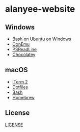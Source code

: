 alanyee-website
=========================

## Windows

* [Bash on Ubuntu on Windows](https://msdn.microsoft.com/en-us/commandline/wsl/about)
* [ConEmu](https://conemu.github.io)
* [PSReadLine](https://github.com/lzybkr/PSReadLine)
* [Chocolatey](https://chocolatey.org)

## macOS

* [iTerm 2](https://www.iterm2.com)
* [Dotfiles](https://dotfiles.github.io)
* [Bash](https://www.gnu.org/software/bash)
* [Homebrew](http://brew.sh)

## License

[LICENSE](LICENSE.md)
